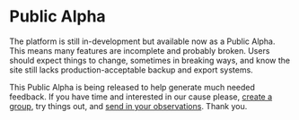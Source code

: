 # Public Alpha

The platform is still in-development but available now as a Public Alpha. This means many features are incomplete and probably broken. Users should expect things to change, sometimes in breaking ways, and know the site still lacks production-acceptable backup and export systems.

This Public Alpha is being released to help generate much needed feedback. If you have time and interested in our cause please, [create a group](/create-group), try things out, and [send in your observations](/contact). Thank you.
